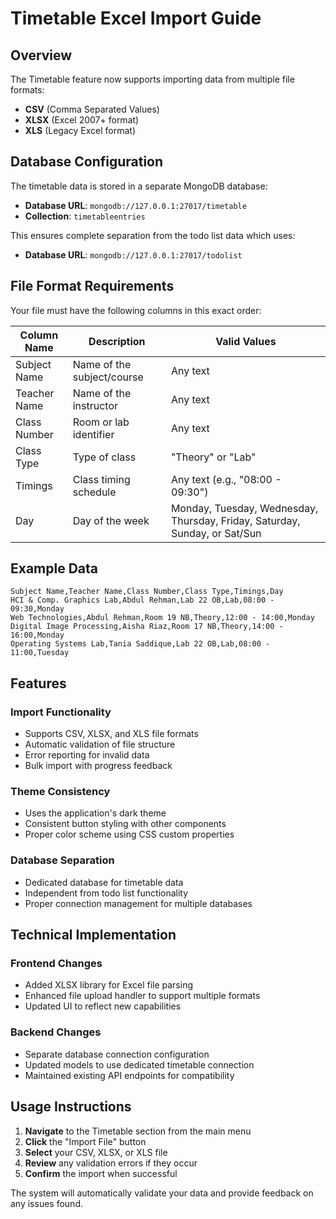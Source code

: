 # Timetable Excel Import Guide

## Overview

The Timetable feature now supports importing data from multiple file formats:
- **CSV** (Comma Separated Values)
- **XLSX** (Excel 2007+ format)
- **XLS** (Legacy Excel format)

## Database Configuration

The timetable data is stored in a separate MongoDB database:
- **Database URL**: `mongodb://127.0.0.1:27017/timetable`
- **Collection**: `timetableentries`

This ensures complete separation from the todo list data which uses:
- **Database URL**: `mongodb://127.0.0.1:27017/todolist`

## File Format Requirements

Your file must have the following columns in this exact order:

| Column Name | Description | Valid Values |
|-------------|-------------|--------------|
| Subject Name | Name of the subject/course | Any text |
| Teacher Name | Name of the instructor | Any text |
| Class Number | Room or lab identifier | Any text |
| Class Type | Type of class | "Theory" or "Lab" |
| Timings | Class timing schedule | Any text (e.g., "08:00 - 09:30") |
| Day | Day of the week | Monday, Tuesday, Wednesday, Thursday, Friday, Saturday, Sunday, or Sat/Sun |

## Example Data

```
Subject Name,Teacher Name,Class Number,Class Type,Timings,Day
HCI & Comp. Graphics Lab,Abdul Rehman,Lab 22 OB,Lab,08:00 - 09:30,Monday
Web Technologies,Abdul Rehman,Room 19 NB,Theory,12:00 - 14:00,Monday
Digital Image Processing,Aisha Riaz,Room 17 NB,Theory,14:00 - 16:00,Monday
Operating Systems Lab,Tania Saddique,Lab 22 OB,Lab,08:00 - 11:00,Tuesday
```

## Features

### Import Functionality
- Supports CSV, XLSX, and XLS file formats
- Automatic validation of file structure
- Error reporting for invalid data
- Bulk import with progress feedback

### Theme Consistency
- Uses the application's dark theme
- Consistent button styling with other components
- Proper color scheme using CSS custom properties

### Database Separation
- Dedicated database for timetable data
- Independent from todo list functionality
- Proper connection management for multiple databases

## Technical Implementation

### Frontend Changes
- Added XLSX library for Excel file parsing
- Enhanced file upload handler to support multiple formats
- Updated UI to reflect new capabilities

### Backend Changes
- Separate database connection configuration
- Updated models to use dedicated timetable connection
- Maintained existing API endpoints for compatibility

## Usage Instructions

1. **Navigate** to the Timetable section from the main menu
2. **Click** the "Import File" button
3. **Select** your CSV, XLSX, or XLS file
4. **Review** any validation errors if they occur
5. **Confirm** the import when successful

The system will automatically validate your data and provide feedback on any issues found.